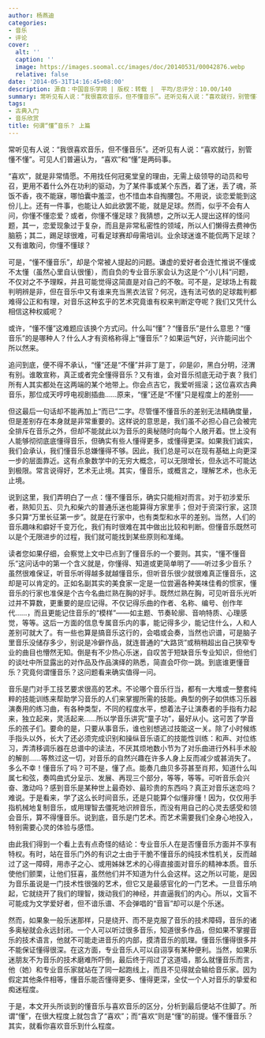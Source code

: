 ```yaml
---
author: 杨燕迪
categories:
- 音乐
- 评论
cover:
  alt: ''
  caption: ''
  image: https://images.soomal.cc/images/doc/20140531/00042876.webp
  relative: false
date: '2014-05-31T14:16:45+08:00'
description: 源自：中国音乐学网 | 版权：转载 |  平均/总评分：10.00/140
summary: 常听见有人说：“我很喜欢音乐，但不懂音乐”。还听见有人说：“喜欢就行，别管懂不懂”。可见人们普遍认为，“喜欢”和“懂”是两码事。“喜欢”，就是非常情愿。不用找任何冠冕堂皇的理由，无需上级领导的动员和号召，更用不着什么外在功利的驱动，为了某件事或某个东西，着了迷，丢了魂，茶饭不香，夜不能寐，哪怕囊中羞涩，也不惜血本自掏腰包……
tags:
- 古典入门
- 音乐欣赏
title: 何谓“懂”音乐？ 上篇
---
```


常听见有人说：“我很喜欢音乐，但不懂音乐”。还听见有人说：“喜欢就行，别管懂不懂”。可见人们普遍认为，“喜欢”和“懂”是两码事。

“喜欢”，就是非常情愿。不用找任何冠冕堂皇的理由，无需上级领导的动员和号召，更用不着什么外在功利的驱动，为了某件事或某个东西，着了迷，丢了魂，茶饭不香，夜不能寐，哪怕囊中羞涩，也不惜血本自掏腰包。不用说，谈恋爱能到这份儿上。还有一件事，也能让人如此欲罢不能，就是足球。然而，似乎不会有人问，你懂不懂恋爱？或者，你懂不懂足球？我猜想，之所以无人提出这样的怪问题，其一，恋爱现象过于复杂，而且是非常私密性的领域，所以人们懒得去费神伤脑筋；其二，踢足球很难，可看足球赛却毋需培训。业余球迷谁不能侃两下足球？又有谁敢问，你懂不懂球？

可是，“懂不懂音乐”，却是个常被人提起的问题。谦虚的爱好者会连忙推说不懂或不太懂（虽然心里自认很懂），而自负的专业音乐家会认为这是个“小儿科”问题，不仅对之不予理睬，并且可能觉得这简直是对自己的不敬。可不是，足球场上有裁判明辨是非，但在音乐中又有谁来充当黑衣法官？何况，连有法可依的足球裁判都难得公正和有理，对音乐这种玄乎的艺术究竟谁有权来判断定夺呢？我们又凭什么相信这种权威呢？

或许，“懂不懂”这难题应该换个方式问。什么叫“懂”？“懂音乐”是什么意思？“懂音乐”的是哪种人？什么人才有资格称得上“懂音乐”？如果运气好，兴许能问出个所以然来。

追问到底，便不得不承认，“懂”还是“不懂”并非丁是丁，卯是卯，黑白分明，泾渭有别。谁敢宣称，真正或者完全懂得音乐？又有谁，会对音乐彻底无动于衷？我们所有人其实都处在这两端的某个地带上。你会点吉它，我爱听摇滚；这位喜欢古典音乐，那位成天哼哼电视剧插曲……原来，“懂”还是“不懂”只是程度上的差别――

但这最后一句话却不能再加上“而已”二字。尽管懂不懂音乐的差别无法精确度量，但是差别存在本身就是非常重要的。这样说的意思是，我们虽不必担心自己会被完全排斥在音乐之外，但却不能就此以为音乐的奥秘随时向每个人敞开着。世上没有人能够彻彻底底懂得音乐，但确实有些人懂得更多，或懂得更深。如果我们诚实，我们会承认，我们懂音乐总嫌懂得不够。因此，我们总是可以在现有基础上向更深一步的层面靠近。这有点象数学中的无穷大概念，可以无限增长，但永远不可能达到极限。常言说得好，艺术无止境。其实，懂音乐，或概言之，理解艺术，也永无止境。

说到这里，我们弄明白了一点：懂不懂音乐，确实只能相对而言。对于初涉爱乐者，熟知贝五、贝九和柴六的普通乐迷也能算得方家里手；但对于资深行家，这顶多只算“万里长征第一步”。就是在行家中，也有类型和水平的差别。当然，人们的音乐趣味和癖好千变万化，我们有时很难在其中做出比较和判断。但懂音乐既然可以是个无限进步的过程，我们就可能找到某些原则和准绳。

读者您如果仔细，会察觉上文中已点到了懂音乐的一个要则。其实，“懂不懂音乐”这问话中的第一个含义就是，你懂得、知道或更简单明了――听过多少音乐？虽然很难保证，听音乐听得越多就越懂音乐，但听音乐很少就很难真正懂音乐，这却是可以肯定的。正如名副其实的美食家一定是一位尝遍各种美味佳肴的惯家，懂音乐的行家也准保是个古今名曲烂熟在胸的好手。既然烂熟在胸，可见听音乐光听过并不算数，更重要的是应记得。不仅记得乐曲的作者、名称、编号、创作年代……，而且更能记住音乐的“模样”――如主题、节奏轮廓、音响特质、心理感觉，等等。这后一方面的信息专属音乐内的事，能记得多少，能记住什么，人和人差别可就大了。有一些也算是搞音乐这行的，会唱或会奏，当然也识谱，可是脑子里音乐没储存多少，别说是冷僻作品，就连普通的“大路货”或稍稍超出自己狭窄专业的曲目也懵然无知。倒是有不少热心乐迷，自叹苦于短缺音乐专业知识，但他们的谈吐中所显露出的对作品及作品演绎的熟悉，简直会吓你一跳。到底谁更懂音乐？究竟何谓懂音乐？这问题看来确实值得一问。

音乐是门对手工技艺要求很高的艺术。不论哪个音乐行当，都有一大堆或一整套纯粹的技能训练来帮助学习音乐的人们来掌握所需的技能。典型的例子如供练习乐器演奏用的练习曲，有各种类型，不同的程度水平，想着法子让演奏者的手指有力起来，独立起来，灵活起来……所以学音乐讲究“童子功”，最好从小。这可苦了学音乐的孩子们。要命的是，只要从事音乐，谁也别想逃过技能这一关。除了小时候练手指头以外，长大了还必须完成识别和操纵音乐语汇的技能性训练：和声、对位练习，弄清移调乐器在总谱中的读法，不厌其烦地数小节为了对乐曲进行外科手术般的解剖……等熬过这一切，对音乐的自然兴趣在许多人身上反而减少或甚消失了。多么不幸！懂音乐了吗？可不是，懂了点。能奏几曲贝多芬甚至肖邦，知道什么叫属七和弦，奏鸣曲式分呈示、发展、再现三个部分，等等，等等。可听音乐会兴奋、激动吗？感到音乐是某种世上最奇妙、最珍贵的东西吗？真正对音乐迷恋吗？难说。于是看来，学了这么长时间音乐，还是只能算个似懂非懂！因为，仅仅用手指机械地复制音乐，或用理智去僵死地识辨音乐，而没有用自己的心灵去感受和领会音乐，算不得懂音乐。说到底，音乐是门艺术。而艺术需要我们全身心地投入，特别需要心灵的体验与感悟。

由此我们得到一个看上去有点奇怪的结论：专业音乐人在是否懂音乐方面并不享有特权。有时，站在音乐门外的有识之士由于干脆不懂音乐的纯技术性机关，反而越过了这一障碍，用赤子之心、或用姊妹艺术的心得直接面对音乐的精神本质。音乐使他们颤栗，让他们狂喜，虽然他们并不知道为什么会这样。这之所以可能，是因为音乐虽说是一门技术性很强的艺术，但它又是最感官化的一门艺术。一旦音乐响起，它就绕开了我们的理智，拨动我们的神经，并直逼我们的内心。所以，文盲不可能成为文学爱好者，但不谙乐谱、不会弹唱的“音盲”却可以是个乐迷。

然而，如果象一般乐迷那样，只是绕开、而不是克服了音乐的技术障碍，音乐的诸多奥秘就会永远封闭。一个人可以听过很多音乐，知道很多作品，但如果不掌握音乐的技术语言，他就不可能走进音乐的内部，摸清音乐的肌理。懂音乐懂得很多并不能保证懂得很深。在这方面，专业音乐人可以自诩享有某种便利。当然，如果乐迷朋友不为音乐的技术磨难所吓倒，最后终于闯过了这道墙，那么就懂音乐而言，他（她）和专业音乐家就站在了同一起跑线上，而且不见得就会输给音乐家。因为假定其他条件相等，懂音乐能否懂得更多、懂得更深，全仗一个人对音乐的挚爱和痴迷程度。

于是，本文开头所谈到的懂音乐与喜欢音乐的区分，分析到最后便站不住脚了。所谓“懂”，在很大程度上就包含了“喜欢”；而“喜欢“则是“懂”的前提。懂不懂音乐？其实，就看你喜欢音乐到什么程度。